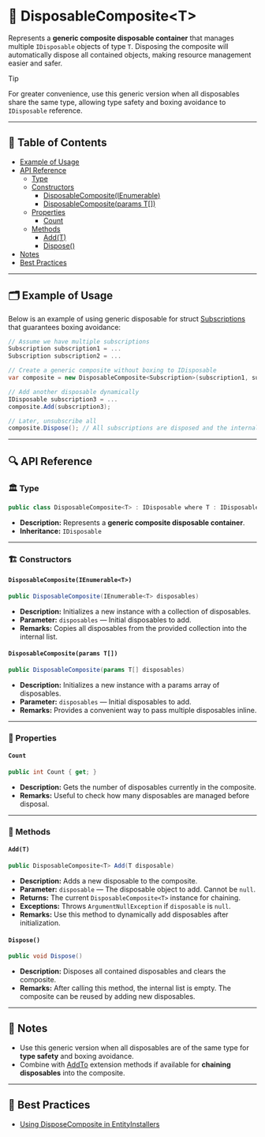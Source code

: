 # 🧩 DisposableComposite\<T>

Represents a **generic composite disposable container** that manages multiple `IDisposable` objects of type `T`.
Disposing the composite will automatically dispose all contained objects, making resource management easier and safer.

> [!TIP]
> For greater convenience, use this generic version when all disposables share the same type, allowing type safety and
> boxing avoidance to `IDisposable` reference.

---

## 📑 Table of Contents

- [Example of Usage](#-example-of-usage)
- [API Reference](#-api-reference)
    - [Type](#-type)
    - [Constructors](#-constructors)
        - [DisposableComposite(IEnumerable<T>)](#disposablecompositeienumerablet)
        - [DisposableComposite(params T[])](#disposablecompositeparams-t)
    - [Properties](#-properties)
        - [Count](#count)
    - [Methods](#-methods)
        - [Add(T)](#addt)
        - [Dispose()](#dispose)
- [Notes](#-notes)
- [Best Practices](#-best-practices)

---

## 🗂 Example of Usage

Below is an example of using generic disposable for struct [Subscriptions](../Events/Subscriptions.md) that guarantees
boxing avoidance:

```csharp
// Assume we have multiple subscriptions
Subscription subscription1 = ...
Subscription subscription2 = ...

// Create a generic composite without boxing to IDisposable
var composite = new DisposableComposite<Subscription>(subscription1, subscription2);

// Add another disposable dynamically
IDisposable subscription3 = ...
composite.Add(subscription3);

// Later, unsubscribe all
composite.Dispose(); // All subscriptions are disposed and the internal list is cleared
```

---

## 🔍 API Reference

### 🏛️ Type

```csharp
public class DisposableComposite<T> : IDisposable where T : IDisposable
```

- **Description:** Represents a **generic composite disposable container**.
- **Inheritance:** `IDisposable`

---

<div id="-constructors"></div>

### 🏗️ Constructors

#### `DisposableComposite(IEnumerable<T>)`

```csharp
public DisposableComposite(IEnumerable<T> disposables)
```

- **Description:** Initializes a new instance with a collection of disposables.
- **Parameter:** `disposables` — Initial disposables to add.
- **Remarks:** Copies all disposables from the provided collection into the internal list.

#### `DisposableComposite(params T[])`

```csharp
public DisposableComposite(params T[] disposables)
```

- **Description:** Initializes a new instance with a params array of disposables.
- **Parameter:** `disposables` — Initial disposables to add.
- **Remarks:** Provides a convenient way to pass multiple disposables inline.

---

### 🔑 Properties

#### `Count`

```csharp
public int Count { get; }
```

- **Description:** Gets the number of disposables currently in the composite.
- **Remarks:** Useful to check how many disposables are managed before disposal.

---

### 🏹 Methods

#### `Add(T)`

```csharp
public DisposableComposite<T> Add(T disposable)
```

- **Description:** Adds a new disposable to the composite.
- **Parameter:** `disposable` — The disposable object to add. Cannot be `null`.
- **Returns:** The current `DisposableComposite<T>` instance for chaining.
- **Exceptions:** Throws `ArgumentNullException` if `disposable` is `null`.
- **Remarks:** Use this method to dynamically add disposables after initialization.

#### `Dispose()`

```csharp
public void Dispose()
```

- **Description:** Disposes all contained disposables and clears the composite.
- **Remarks:** After calling this method, the internal list is empty. The composite can be reused by adding new
  disposables.

---

## 📝 Notes

- Use this generic version when all disposables are of the same type for **type safety** and boxing avoidance.
- Combine with [AddTo](Extensions.md#addtott-disposablecompositet) extension methods if available for **chaining disposables** into the composite.

---

## 📌 Best Practices

- [Using DisposeComposite in EntityInstallers](../../BestPractices/UsingSubscriptionsWithDisposeComposite.md)
